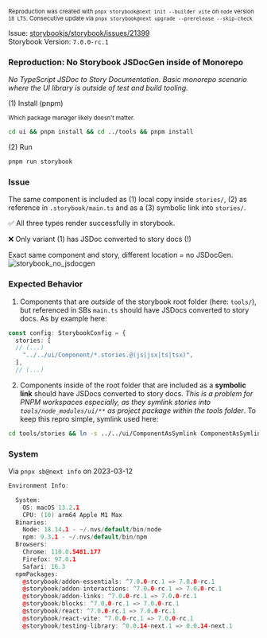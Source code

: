 <sub>Reproduction was created with `pnpx storybook@next init --builder vite` on `node` version `18 LTS`. Consecutive update via `pnpx storybook@next upgrade --prerelease --skip-check`</sub>

Issue: [storybookjs/storybook/issues/21399](https://github.com/storybookjs/storybook/issues/21399)<br>
Storybook Version: `7.0.0-rc.1`

### Reproduction: No Storybook JSDocGen inside of Monorepo

_No TypeScript JSDoc to Story Documentation. Basic monorepo scenario where the UI library is outside of test and build tooling._

(1) Install (pnpm)

<sub>Which package manager likely doesn't matter.</sub>

```bash
cd ui && pnpm install && cd ../tools && pnpm install
```

(2) Run

```bash
pnpm run storybook
```

### Issue

The same component is included as (1) local copy inside `stories/`, (2) as reference in `.storybook/main.ts` and as a (3) symbolic link into `stories/`.

✅ All three types render successfully in storybook.

❌ Only variant (1) has JSDoc converted to story docs (!)

Exact same component and story, different location = no JSDocGen.
![storybook_no_jsdocgen](https://user-images.githubusercontent.com/2397125/222922498-ed8c6d83-c2f8-4f0f-b570-30e955ccdc6c.gif)

### Expected Behavior

1. Components that are _outside_ of the storybook root folder (here: `tools/`), but referenced in SBs `main.ts` should have JSDocs converted to story docs. As by example here:

```ts
const config: StorybookConfig = {
  stories: [
  // (...)
    "../../ui/Component/*.stories.@(js|jsx|ts|tsx)",
  ],
  // (...)
```

2. Components inside of the root folder that are included as a **symbolic link** should have JSDocs converted to story docs. _This is a problem for PNPM workspaces especially, as they symlink stories into `tools/node_modules/ui/**` as project package within the tools folder_. To keep this repro simple, symlink used here:

```bash
cd tools/stories && ln -s ../../ui/ComponentAsSymlink ComponentAsSymlink
```

### System

Via `pnpx sb@next info` on 2023-03-12

```cpp
Environment Info:

  System:
    OS: macOS 13.2.1
    CPU: (10) arm64 Apple M1 Max
  Binaries:
    Node: 18.14.1 - ~/.nvs/default/bin/node
    npm: 9.3.1 - ~/.nvs/default/bin/npm
  Browsers:
    Chrome: 110.0.5481.177
    Firefox: 97.0.1
    Safari: 16.3
  npmPackages:
    @storybook/addon-essentials: ^7.0.0-rc.1 => 7.0.0-rc.1
    @storybook/addon-interactions: ^7.0.0-rc.1 => 7.0.0-rc.1
    @storybook/addon-links: ^7.0.0-rc.1 => 7.0.0-rc.1
    @storybook/blocks: ^7.0.0-rc.1 => 7.0.0-rc.1
    @storybook/react: ^7.0.0-rc.1 => 7.0.0-rc.1
    @storybook/react-vite: ^7.0.0-rc.1 => 7.0.0-rc.1
    @storybook/testing-library: ^0.0.14-next.1 => 0.0.14-next.1
```
